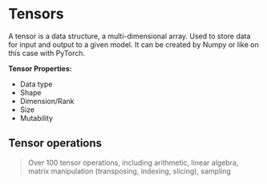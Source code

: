 # Tensors

A tensor is a data structure, a multi-dimensional array. Used to store data for input and output to a given model. It can be created by Numpy or like on this case with PyTorch.

**Tensor Properties:** 
- Data type
- Shape
- Dimension/Rank
- Size
- Mutability

## Tensor operations
> Over 100 tensor operations, including arithmetic, linear algebra, matrix manipulation (transposing, indexing, slicing), sampling
